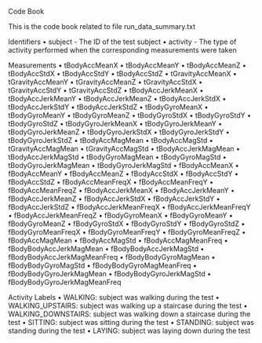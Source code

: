 Code Book

This is the code book related to file run_data_summary.txt

Identifiers
• subject  - The ID of the test subject
• activity  - The type of activity performed when the corresponding measurements were taken

Measurements
• tBodyAccMeanX 
• tBodyAccMeanY 
• tBodyAccMeanZ 
• tBodyAccStdX 
• tBodyAccStdY 
• tBodyAccStdZ 
• tGravityAccMeanX 
• tGravityAccMeanY 
• tGravityAccMeanZ 
• tGravityAccStdX 
• tGravityAccStdY 
• tGravityAccStdZ 
• tBodyAccJerkMeanX 
• tBodyAccJerkMeanY 
• tBodyAccJerkMeanZ 
• tBodyAccJerkStdX 
• tBodyAccJerkStdY 
• tBodyAccJerkStdZ 
• tBodyGyroMeanX 
• tBodyGyroMeanY 
• tBodyGyroMeanZ 
• tBodyGyroStdX 
• tBodyGyroStdY 
• tBodyGyroStdZ 
• tBodyGyroJerkMeanX 
• tBodyGyroJerkMeanY 
• tBodyGyroJerkMeanZ 
• tBodyGyroJerkStdX 
• tBodyGyroJerkStdY 
• tBodyGyroJerkStdZ 
• tBodyAccMagMean 
• tBodyAccMagStd 
• tGravityAccMagMean 
• tGravityAccMagStd 
• tBodyAccJerkMagMean 
• tBodyAccJerkMagStd 
• tBodyGyroMagMean 
• tBodyGyroMagStd 
• tBodyGyroJerkMagMean 
• tBodyGyroJerkMagStd 
• fBodyAccMeanX 
• fBodyAccMeanY 
• fBodyAccMeanZ 
• fBodyAccStdX 
• fBodyAccStdY 
• fBodyAccStdZ 
• fBodyAccMeanFreqX 
• fBodyAccMeanFreqY 
• fBodyAccMeanFreqZ 
• fBodyAccJerkMeanX 
• fBodyAccJerkMeanY 
• fBodyAccJerkMeanZ 
• fBodyAccJerkStdX 
• fBodyAccJerkStdY 
• fBodyAccJerkStdZ 
• fBodyAccJerkMeanFreqX 
• fBodyAccJerkMeanFreqY 
• fBodyAccJerkMeanFreqZ 
• fBodyGyroMeanX 
• fBodyGyroMeanY 
• fBodyGyroMeanZ 
• fBodyGyroStdX 
• fBodyGyroStdY 
• fBodyGyroStdZ 
• fBodyGyroMeanFreqX 
• fBodyGyroMeanFreqY 
• fBodyGyroMeanFreqZ 
• fBodyAccMagMean 
• fBodyAccMagStd 
• fBodyAccMagMeanFreq 
• fBodyBodyAccJerkMagMean 
• fBodyBodyAccJerkMagStd 
• fBodyBodyAccJerkMagMeanFreq 
• fBodyBodyGyroMagMean 
• fBodyBodyGyroMagStd 
• fBodyBodyGyroMagMeanFreq 
• fBodyBodyGyroJerkMagMean 
• fBodyBodyGyroJerkMagStd 
• fBodyBodyGyroJerkMagMeanFreq 

Activity Labels
• WALKING: subject was walking during the test
• WALKING_UPSTAIRS: subject was walking up a staircase during the test
• WALKING_DOWNSTAIRS: subject was walking down a staircase during the test
• SITTING: subject was sitting during the test
• STANDING: subject was standing during the test
• LAYING: subject was laying down during the test
